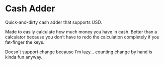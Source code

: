 # Cash Adder
Quick-and-dirty cash adder that supports USD.

Made to easily calculate how much money you have in cash. Better than a calculator because you don't have to redo the calculation completely if you fat-finger the keys.

Doesn't support change because I'm lazy... counting change by hand is kinda fun anyway.
